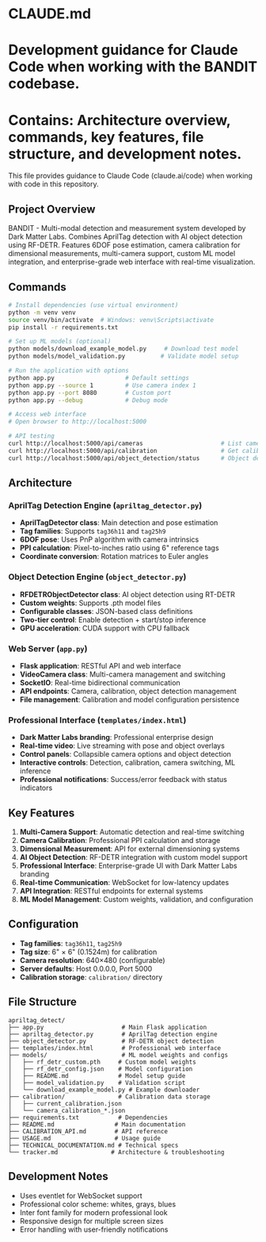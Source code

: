 # CLAUDE.md
# Development guidance for Claude Code when working with the BANDIT codebase.
# Contains: Architecture overview, commands, key features, file structure, and development notes.

This file provides guidance to Claude Code (claude.ai/code) when working with code in this repository.

## Project Overview

BANDIT - Multi-modal detection and measurement system developed by Dark Matter Labs. Combines AprilTag detection with AI object detection using RF-DETR. Features 6DOF pose estimation, camera calibration for dimensional measurements, multi-camera support, custom ML model integration, and enterprise-grade web interface with real-time visualization.

## Commands

```bash
# Install dependencies (use virtual environment)
python -m venv venv
source venv/bin/activate  # Windows: venv\Scripts\activate
pip install -r requirements.txt

# Set up ML models (optional)
python models/download_example_model.py     # Download test model
python models/model_validation.py          # Validate model setup

# Run the application with options
python app.py                    # Default settings
python app.py --source 1         # Use camera index 1
python app.py --port 8080        # Custom port
python app.py --debug            # Debug mode

# Access web interface
# Open browser to http://localhost:5000

# API testing
curl http://localhost:5000/api/cameras                      # List cameras
curl http://localhost:5000/api/calibration                  # Get calibration
curl http://localhost:5000/api/object_detection/status      # Object detection status
```

## Architecture

### AprilTag Detection Engine (`apriltag_detector.py`)
- **AprilTagDetector class**: Main detection and pose estimation
- **Tag families**: Supports `tag36h11` and `tag25h9`
- **6DOF pose**: Uses PnP algorithm with camera intrinsics
- **PPI calculation**: Pixel-to-inches ratio using 6" reference tags
- **Coordinate conversion**: Rotation matrices to Euler angles

### Object Detection Engine (`object_detector.py`)
- **RFDETRObjectDetector class**: AI object detection using RT-DETR
- **Custom weights**: Supports .pth model files
- **Configurable classes**: JSON-based class definitions
- **Two-tier control**: Enable detection + start/stop inference
- **GPU acceleration**: CUDA support with CPU fallback

### Web Server (`app.py`)
- **Flask application**: RESTful API and web interface
- **VideoCamera class**: Multi-camera management and switching
- **SocketIO**: Real-time bidirectional communication
- **API endpoints**: Camera, calibration, object detection management
- **File management**: Calibration and model configuration persistence

### Professional Interface (`templates/index.html`)
- **Dark Matter Labs branding**: Professional enterprise design
- **Real-time video**: Live streaming with pose and object overlays
- **Control panels**: Collapsible camera options and object detection
- **Interactive controls**: Detection, calibration, camera switching, ML inference
- **Professional notifications**: Success/error feedback with status indicators

## Key Features

1. **Multi-Camera Support**: Automatic detection and real-time switching
2. **Camera Calibration**: Professional PPI calculation and storage
3. **Dimensional Measurement**: API for external dimensioning systems
4. **AI Object Detection**: RF-DETR integration with custom model support
5. **Professional Interface**: Enterprise-grade UI with Dark Matter Labs branding
6. **Real-time Communication**: WebSocket for low-latency updates
7. **API Integration**: RESTful endpoints for external systems
8. **ML Model Management**: Custom weights, validation, and configuration

## Configuration

- **Tag families**: `tag36h11`, `tag25h9`
- **Tag size**: 6" × 6" (0.1524m) for calibration
- **Camera resolution**: 640×480 (configurable)
- **Server defaults**: Host 0.0.0.0, Port 5000
- **Calibration storage**: `calibration/` directory

## File Structure

```
apriltag_detect/
├── app.py                      # Main Flask application
├── apriltag_detector.py        # AprilTag detection engine  
├── object_detector.py          # RF-DETR object detection
├── templates/index.html        # Professional web interface
├── models/                     # ML model weights and configs
│   ├── rf_detr_custom.pth     # Custom model weights
│   ├── rf_detr_config.json    # Model configuration
│   ├── README.md              # Model setup guide
│   ├── model_validation.py    # Validation script
│   └── download_example_model.py # Example downloader
├── calibration/               # Calibration data storage
│   ├── current_calibration.json
│   └── camera_calibration_*.json
├── requirements.txt           # Dependencies
├── README.md                 # Main documentation
├── CALIBRATION_API.md        # API reference
├── USAGE.md                  # Usage guide
├── TECHNICAL_DOCUMENTATION.md # Technical specs
└── tracker.md               # Architecture & troubleshooting
```

## Development Notes

- Uses eventlet for WebSocket support
- Professional color scheme: whites, grays, blues
- Inter font family for modern professional look
- Responsive design for multiple screen sizes
- Error handling with user-friendly notifications